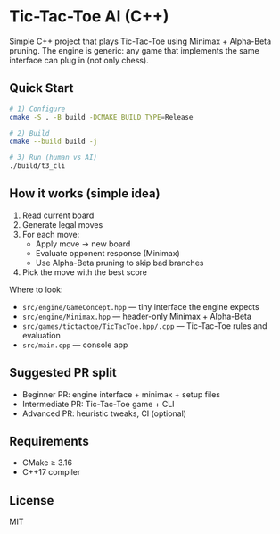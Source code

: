 # Tic-Tac-Toe AI (C++)

Simple C++ project that plays Tic-Tac-Toe using Minimax + Alpha-Beta pruning.
The engine is generic: any game that implements the same interface can plug in (not only chess).

## Quick Start
```bash
# 1) Configure
cmake -S . -B build -DCMAKE_BUILD_TYPE=Release

# 2) Build
cmake --build build -j

# 3) Run (human vs AI)
./build/t3_cli
```

## How it works (simple idea)
1) Read current board
2) Generate legal moves
3) For each move:
   - Apply move → new board
   - Evaluate opponent response (Minimax)
   - Use Alpha-Beta pruning to skip bad branches
4) Pick the move with the best score

Where to look:
- `src/engine/GameConcept.hpp` — tiny interface the engine expects
- `src/engine/Minimax.hpp` — header-only Minimax + Alpha-Beta
- `src/games/tictactoe/TicTacToe.hpp/.cpp` — Tic-Tac-Toe rules and evaluation
- `src/main.cpp` — console app

## Suggested PR split
- Beginner PR: engine interface + minimax + setup files
- Intermediate PR: Tic-Tac-Toe game + CLI
- Advanced PR: heuristic tweaks, CI (optional)

## Requirements
- CMake ≥ 3.16
- C++17 compiler

## License
MIT
